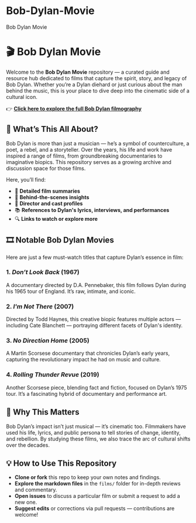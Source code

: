 # Bob-Dylan-Movie
Bob Dylan Movie
# 🎬 Bob Dylan Movie

Welcome to the **Bob Dylan Movie** repository — a curated guide and resource hub dedicated to films that capture the spirit, story, and legacy of Bob Dylan. Whether you’re a Dylan diehard or just curious about the man behind the music, this is your place to dive deep into the cinematic side of a cultural icon.

👉 [**Click here to explore the full Bob Dylan filmography**](https://free.chillfinds.biz/?utm_medium=e419e4d4e57d17f163ee4e72b59be1bc3350fc9a&utm_campaign=Global)

## 🌟 What’s This All About?

Bob Dylan is more than just a musician — he’s a symbol of counterculture, a poet, a rebel, and a storyteller. Over the years, his life and work have inspired a range of films, from groundbreaking documentaries to imaginative biopics. This repository serves as a growing archive and discussion space for those films.

Here, you’ll find:

- 📝 **Detailed film summaries**
- 🎤 **Behind-the-scenes insights**
- 🎥 **Director and cast profiles**
- 📚 **References to Dylan's lyrics, interviews, and performances**
- 🔍 **Links to watch or explore more**

## 🎞️ Notable Bob Dylan Movies

Here are just a few must-watch titles that capture Dylan’s essence in film:

### 1. *Don’t Look Back* (1967)
A documentary directed by D.A. Pennebaker, this film follows Dylan during his 1965 tour of England. It’s raw, intimate, and iconic.

### 2. *I'm Not There* (2007)
Directed by Todd Haynes, this creative biopic features multiple actors — including Cate Blanchett — portraying different facets of Dylan's identity.

### 3. *No Direction Home* (2005)
A Martin Scorsese documentary that chronicles Dylan’s early years, capturing the revolutionary impact he had on music and culture.

### 4. *Rolling Thunder Revue* (2019)
Another Scorsese piece, blending fact and fiction, focused on Dylan’s 1975 tour. It’s a fascinating hybrid of documentary and performance art.

## 🤔 Why This Matters

Bob Dylan’s impact isn’t just musical — it’s cinematic too. Filmmakers have used his life, lyrics, and public persona to tell stories of change, identity, and rebellion. By studying these films, we also trace the arc of cultural shifts over the decades.

## 💡 How to Use This Repository

- **Clone or fork** this repo to keep your own notes and findings.
- **Explore the markdown files** in the `films/` folder for in-depth reviews and commentary.
- **Open issues** to discuss a particular film or submit a request to add a new one.
- **Suggest edits** or corrections via pull requests — contributions are welcome!



